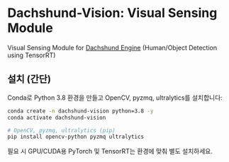 # Dachshund-Vision: Visual Sensing Module
Visual Sensing Module for [Dachshund Engine](https://github.com/aloHyomora/Dachshund-Engine) (Human/Object Detection using TensorRT)

## 설치 (간단)
Conda로 Python 3.8 환경을 만들고 OpenCV, pyzmq, ultralytics를 설치합니다:

```bash
conda create -n dachshund-vision python=3.8 -y
conda activate dachshund-vision

# OpenCV, pyzmq, ultralytics (pip)
pip install opencv-python pyzmq ultralytics
```

필요 시 GPU/CUDA용 PyTorch 및 TensorRT는 환경에 맞춰 별도 설치하세요.
